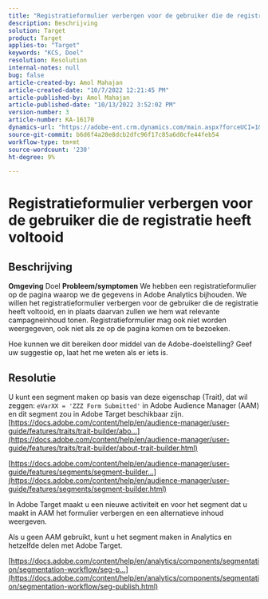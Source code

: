 ```yaml
---
title: "Registratieformulier verbergen voor de gebruiker die de registratie voltooit"
description: Beschrijving
solution: Target
product: Target
applies-to: "Target"
keywords: "KCS, Doel"
resolution: Resolution
internal-notes: null
bug: false
article-created-by: Amol Mahajan
article-created-date: "10/7/2022 12:21:45 PM"
article-published-by: Amol Mahajan
article-published-date: "10/13/2022 3:52:02 PM"
version-number: 3
article-number: KA-16170
dynamics-url: "https://adobe-ent.crm.dynamics.com/main.aspx?forceUCI=1&pagetype=entityrecord&etn=knowledgearticle&id=2a87de9a-3a46-ed11-bba1-000d3a3064b8"
source-git-commit: b6d6f4a20e8dcb2dfc96f17c85a6d0cfe44feb54
workflow-type: tm+mt
source-wordcount: '230'
ht-degree: 9%

---
```


# Registratieformulier verbergen voor de gebruiker die de registratie heeft voltooid

## Beschrijving

<b>Omgeving</b>
Doel
<b>Probleem/symptomen</b>
We hebben een registratieformulier op de pagina waarop we de gegevens in Adobe Analytics bijhouden. We willen het registratieformulier verbergen voor de gebruiker die de registratie heeft voltooid, en in plaats daarvan zullen we hem wat relevante campagneinhoud tonen. Registratieformulier mag ook niet worden weergegeven, ook niet als ze op de pagina komen om te bezoeken.

Hoe kunnen we dit bereiken door middel van de Adobe-doelstelling? Geef uw suggestie op, laat het me weten als er iets is.


## Resolutie

U kunt een segment maken op basis van deze eigenschap (Trait), dat wil zeggen: `eVarXX = 'ZZZ Form Submitted'` in Adobe Audience Manager (AAM) en dit segment zou in Adobe Target beschikbaar zijn.<br>
[https://docs.adobe.com/content/help/en/audience-manager/user-guide/features/traits/trait-builder/abo...](https://docs.adobe.com/content/help/en/audience-manager/user-guide/features/traits/trait-builder/about-trait-builder.html)

[https://docs.adobe.com/content/help/en/audience-manager/user-guide/features/segments/segment-builder...](https://docs.adobe.com/content/help/en/audience-manager/user-guide/features/segments/segment-builder.html)

In Adobe Target maakt u een nieuwe activiteit en voor het segment dat u maakt in AAM het formulier verbergen en een alternatieve inhoud weergeven.



Als u geen AAM gebruikt, kunt u het segment maken in Analytics en hetzelfde delen met Adobe Target.

[https://docs.adobe.com/content/help/en/analytics/components/segmentation/segmentation-workflow/seg-p...](https://docs.adobe.com/content/help/en/analytics/components/segmentation/segmentation-workflow/seg-publish.html)
